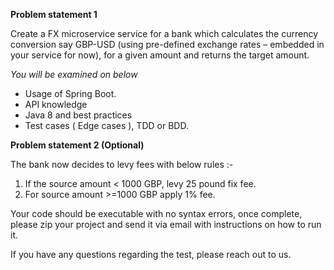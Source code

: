**Problem statement 1**

Create a FX microservice service for a bank which calculates the currency conversion say GBP-USD (using pre-defined exchange rates – embedded in your service for now), for a given amount and returns the target amount.

_You will be examined on below_

- Usage of Spring Boot.
- API knowledge
- Java 8 and best practices
- Test cases ( Edge cases ), TDD or BDD.

**Problem statement 2 (Optional)**

The bank now decides to levy fees with below rules :-

1. If the source amount < 1000 GBP, levy 25 pound fix fee.
2. For source amount >=1000 GBP apply 1% fee.

Your code should be executable with no syntax errors, once complete, please zip your project and send it via email with instructions on how to run it.

If you have any questions regarding the test, please reach out to us.
